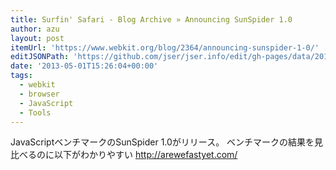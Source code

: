 ```yaml
---
title: Surfin' Safari - Blog Archive » Announcing SunSpider 1.0
author: azu
layout: post
itemUrl: 'https://www.webkit.org/blog/2364/announcing-sunspider-1-0/'
editJSONPath: 'https://github.com/jser/jser.info/edit/gh-pages/data/2013/05/index.json'
date: '2013-05-01T15:26:04+00:00'
tags:
  - webkit
  - browser
  - JavaScript
  - Tools
---
```

JavaScriptベンチマークのSunSpider 1.0がリリース。
ベンチマークの結果を見比べるのに以下がわかりやすい
http://arewefastyet.com/
